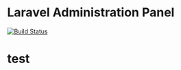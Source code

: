 # Laravel Administration Panel

[![Build Status](https://travis-ci.org/systeminc/laravel-admin.svg?branch=master)](https://travis-ci.org/systeminc/laravel-admin)

# test
